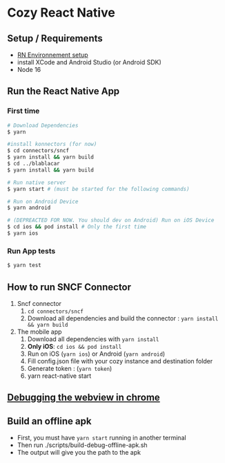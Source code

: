 # Cozy React Native

## Setup / Requirements
- [RN Environnement setup](https://reactnative.dev/docs/environment-setup)
- install XCode and Android Studio (or Android SDK)
- Node 16

## Run the React Native App

### First time

```bash
# Download Dependencies
$ yarn

#install konnectors (for now)
$ cd connectors/sncf
$ yarn install && yarn build
$ cd ../blablacar
$ yarn install && yarn build

# Run native server
$ yarn start # (must be started for the following commands)

# Run on Android Device
$ yarn android

# (DEPREACTED FOR NOW. You should dev on Android) Run on iOS Device
$ cd ios && pod install # Only the first time
$ yarn ios

```


### Run App tests
```bash
$ yarn test
```

## How to run SNCF Connector

1. Sncf connector
    1. `cd connectors/sncf`
    2. Download all dependencies and build the connector : `yarn install && yarn build`
2. The mobile app
    1. Download all dependencies with `yarn install`
    2. **Only iOS**: `cd ios && pod install`
    3. Run on iOS (`yarn ios`) or Android (`yarn android`)
    4. Fill config.json file with your cozy instance and destination folder
    5. Generate token : (`yarn token`)
    6. yarn react-native start

## [Debugging the webview in chrome](https://github.com/react-native-webview/react-native-webview/blob/master/docs/Debugging.md)



## Build an offline apk

* First, you must have `yarn start` running in another terminal
* Then run ./scripts/build-debug-offline-apk.sh
* The output will give you the path to the apk
